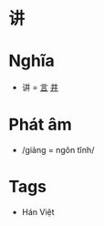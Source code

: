 # 讲

# Nghĩa
* 讲 = [言](言.md) [井](井.md)

# Phát âm
* /giảng = ngôn tĩnh/

# Tags
* Hán Việt

<script>window.HANZI_FIELD='讲';</script>
